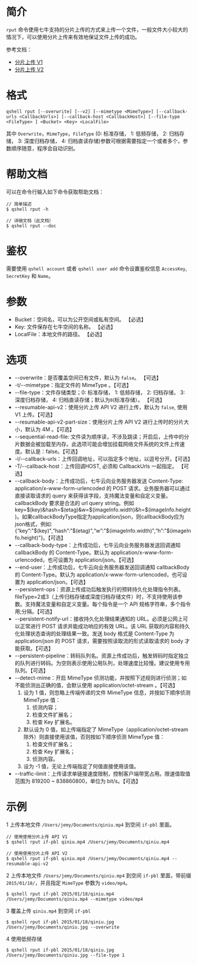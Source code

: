 # 简介
`rput` 命令使用七牛支持的分片上传的方式来上传一个文件，一般文件大小较大的情况下，可以使用分片上传来有效地保证文件上传的成功。

参考文档：
- [分片上传 V1](https://developer.qiniu.com/kodo/7443/shard-to-upload)
- [分片上传 V2](https://developer.qiniu.com/kodo/6364/multipartupload-interface)

# 格式
```
qshell rput [--overwrite] [--v2] [--mimetype <MimeType>] [--callback-urls <CallbackUrls>] [--callback-host <CallbackHost>] [--file-type <FileType> ] <Bucket> <Key> <LocalFile>
```

其中 `Overwrite`，`MimeType`，`FileType` (0: 标准存储， 1: 低频存储， 2: 归档存储， 3: 深度归档存储， 4: 归档直读存储)参数可根据需要指定一个或者多个，参数顺序随意，程序会自动识别。

# 帮助文档
可以在命令行输入如下命令获取帮助文档：
```
// 简单描述
$ qshell rput -h 

// 详细文档（此文档）
$ qshell rput --doc
```

# 鉴权
需要使用 `qshell account` 或者 `qshell user add` 命令设置鉴权信息 `AccessKey`, `SecretKey` 和 `Name`。

# 参数
- Bucket：空间名，可以为公开空间或私有空间。 【必选】
- Key: 文件保存在七牛空间的名称。 【必选】
- LocalFile：本地文件的路径。 【必选】

# 选项
- --overwrite：是否覆盖空间已有文件，默认为 `false`。 【可选】
- -t/--mimetype：指定文件的 MimeType 。【可选】
- --file-type：文件存储类型；0: 标准存储， 1: 低频存储， 2: 归档存储， 3: 深度归档存储， 4: 归档直读存储；默认为`0`(标准存储）。 【可选】
- --resumable-api-v2：使用分片上传 API V2 进行上传，默认为 `false`, 使用 V1 上传。【可选】
- --resumable-api-v2-part-size：使用分片上传 API V2 进行上传时的分片大小，默认为 4M 。【可选】
- --sequential-read-file: 文件读为顺序读，不涉及跳读；开启后，上传中的分片数据会被加载至内存。此选项可能会增加挂载网络文件系统的文件上传速度。默认是：false。【可选】
- -l/--callback-urls：上传回调地址，可以指定多个地址，以逗号分开。【可选】
- -T/--callback-host：上传回调HOST, 必须和 CallbackUrls 一起指定。 【可选】
-    --callback-body：上传成功后，七牛云向业务服务器发送 Content-Type: application/x-www-form-urlencoded 的 POST 请求。业务服务器可以通过直接读取请求的 query 来获得该字段，支持魔法变量和自定义变量。callbackBody 要求是合法的 url query string。例如key=$(key)&hash=$(etag)&w=$(imageInfo.width)&h=$(imageInfo.height)。如果callbackBodyType指定为application/json，则callbackBody应为json格式，例如:{“key”:"$(key)",“hash”:"$(etag)",“w”:"$(imageInfo.width)",“h”:"$(imageInfo.height)"}。【可选】
-    --callback-body-type：上传成功后，七牛云向业务服务器发送回调通知 callbackBody 的 Content-Type。默认为 application/x-www-form-urlencoded，也可设置为 application/json。【可选】
-    --end-user：上传成功后，七牛云向业务服务器发送回调通知 callbackBody 的 Content-Type。默认为 application/x-www-form-urlencoded，也可设置为 application/json。【可选】
-    --persistent-ops：资源上传成功后触发执行的预转持久化处理指令列表。fileType=2或3（上传归档存储或深度归档存储文件）时，不支持使用该参数。支持魔法变量和自定义变量。每个指令是一个 API 规格字符串，多个指令用;分隔。【可选】
-    --persistent-notify-url：接收持久化处理结果通知的 URL。必须是公网上可以正常进行 POST 请求并能成功响应的有效 URL。该 URL 获取的内容和持久化处理状态查询的处理结果一致。发送 body 格式是 Content-Type 为 application/json 的 POST 请求，需要按照读取流的形式读取请求的 body 才能获取。【可选】
-    --persistent-pipeline：转码队列名。资源上传成功后，触发转码时指定独立的队列进行转码。为空则表示使用公用队列，处理速度比较慢。建议使用专用队列。【可选】
- --detect-mime：开启 MimeType 侦测功能，并按照下述规则进行侦测；如不能侦测出正确的值，会默认使用 application/octet-stream 。【可选】
  1. 设为 1 值，则忽略上传端传递的文件 MimeType 信息，并按如下顺序侦测 MimeType 值：
     1) 侦测内容；
     2) 检查文件扩展名；
     3) 检查 Key 扩展名。
  2. 默认设为 0 值，如上传端指定了 MimeType（application/octet-stream 除外）则直接使用该值，否则按如下顺序侦测 MimeType 值：
     1) 检查文件扩展名；
     2) 检查 Key 扩展名；
     3) 侦测内容。
  3. 设为 -1 值，无论上传端指定了何值直接使用该值。
-    --traffic-limit：上传请求单链接速度限制，控制客户端带宽占用。限速值取值范围为 819200 ~ 838860800，单位为 bit/s。【可选】

# 示例
1 上传本地文件 `/Users/jemy/Documents/qiniu.mp4` 到空间 `if-pbl` 里面。
```
// 使用使用分片上传 API V1
$ qshell rput if-pbl qiniu.mp4 /Users/jemy/Documents/qiniu.mp4

// 使用使用分片上传 API V2
$ qshell rput if-pbl qiniu.mp4 /Users/jemy/Documents/qiniu.mp4 --resumable-api-v2
```

2 上传本地文件 `/Users/jemy/Documents/qiniu.mp4` 到空间 `if-pbl` 里面，带前缀 `2015/01/18/`，并且指定 `MimeType` 参数为 `video/mp4`。
```
$ qshell rput if-pbl 2015/01/18/qiniu.mp4 /Users/jemy/Documents/qiniu.mp4 --mimetype video/mp4
```

3 覆盖上传 `qiniu.mp4` 到空间 `if-pbl`
```
$ qshell rput if-pbl 2015/01/18/qiniu.jpg /Users/jemy/Documents/qiniu.jpg --overwrite
```

4 使用低频存储
```
$ qshell rput if-pbl 2015/01/18/qiniu.jpg /Users/jemy/Documents/qiniu.jpg --file-type 1
```
